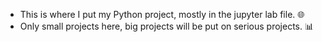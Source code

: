 - This is where I put my Python project, mostly in the jupyter lab file. 🌐
- Only small projects here, big projects will be put on serious projects. 📊
